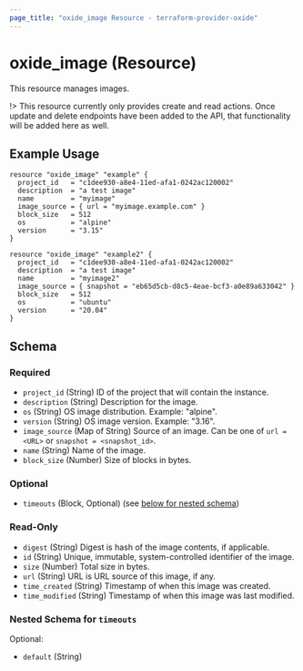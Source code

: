 ```yaml
---
page_title: "oxide_image Resource - terraform-provider-oxide"
---
```


# oxide_image (Resource)

This resource manages images.

!> This resource currently only provides create and read actions. Once update and delete endpoints have been added to the API, that functionality will be added here as well.

## Example Usage

```hcl
resource "oxide_image" "example" {
  project_id   = "c1dee930-a8e4-11ed-afa1-0242ac120002"
  description  = "a test image"
  name         = "myimage"
  image_source = { url = "myimage.example.com" }
  block_size   = 512
  os           = "alpine"
  version      = "3.15"
}

resource "oxide_image" "example2" {
  project_id   = "c1dee930-a8e4-11ed-afa1-0242ac120002"
  description  = "a test image"
  name         = "myimage2"
  image_source = { snapshot = "eb65d5cb-d8c5-4eae-bcf3-a0e89a633042" }
  block_size   = 512
  os           = "ubuntu"
  version      = "20.04"
}
```

## Schema

### Required

- `project_id` (String) ID of the project that will contain the instance.
- `description` (String) Description for the image.
- `os` (String) OS image distribution. Example: "alpine".
- `version` (String) OS image version. Example: "3.16".
- `image_source` (Map of String) Source of an image. Can be one of `url = <URL>` or `snapshot = <snapshot_id>`.
- `name` (String) Name of the image.
- `block_size` (Number) Size of blocks in bytes.

### Optional

- `timeouts` (Block, Optional) (see [below for nested schema](#nestedblock--timeouts))

### Read-Only

- `digest` (String) Digest is hash of the image contents, if applicable.
- `id` (String) Unique, immutable, system-controlled identifier of the image.
- `size` (Number) Total size in bytes.
- `url` (String) URL is URL source of this image, if any.
- `time_created` (String) Timestamp of when this image was created.
- `time_modified` (String) Timestamp of when this image was last modified.

<a id="nestedblock--timeouts"></a>

### Nested Schema for `timeouts`

Optional:

- `default` (String)
